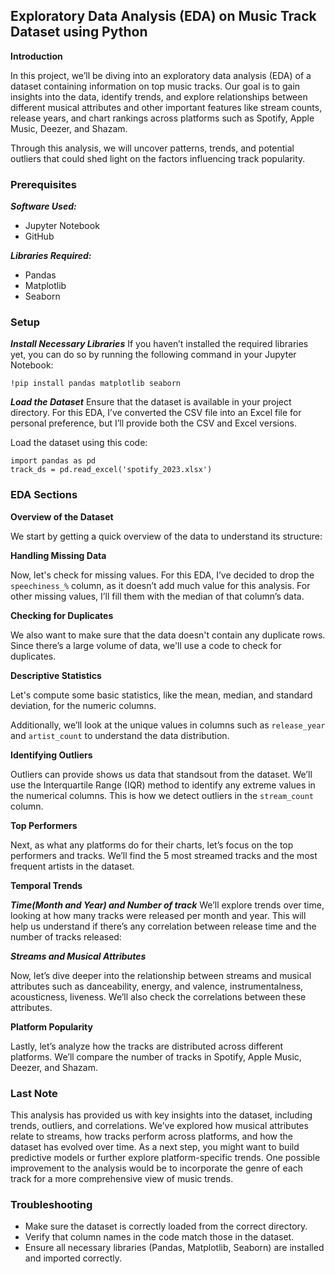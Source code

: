 ## Exploratory Data Analysis (EDA) on Music Track Dataset using Python

 **Introduction**

In this project, we’ll be diving into an exploratory data analysis (EDA) of a dataset containing information on top music tracks. Our goal is to gain insights into the data, identify trends, and explore relationships between different musical attributes and other important features like stream counts, release years, and chart rankings across platforms such as Spotify, Apple Music, Deezer, and Shazam.

Through this analysis, we will uncover patterns, trends, and potential outliers that could shed light on the factors influencing track popularity.


### Prerequisites

 ***Software Used:***
- Jupyter Notebook 
- GitHub
  
***Libraries Required:***
  - Pandas
  - Matplotlib
  - Seaborn

 ### Setup

***Install Necessary Libraries***
If you haven’t installed the required libraries yet, you can do so by running the following command in your Jupyter Notebook:

```
!pip install pandas matplotlib seaborn
```

***Load the Dataset***
Ensure that the dataset is available in your project directory. For this EDA, I’ve converted the CSV file into an Excel file for personal preference, but I’ll provide both the CSV and Excel versions.

Load the dataset using this code:

```
import pandas as pd
track_ds = pd.read_excel('spotify_2023.xlsx')
```

### EDA Sections

 **Overview of the Dataset**
 
We start by getting a quick overview of the data to understand its structure:

**Handling Missing Data**

Now, let's check for missing values. For this EDA, I’ve decided to drop the `speechiness_%` column, as it doesn’t add much value for this analysis. For other missing values, I’ll fill them with the median of that column’s data.

**Checking for Duplicates**

We also want to make sure that the data doesn't contain any duplicate rows. Since there’s a large volume of data, we'll use a code to check for duplicates.

**Descriptive Statistics**

Let's compute some basic statistics, like the mean, median, and standard deviation, for the numeric columns.

Additionally, we’ll look at the unique values in columns such as `release_year` and `artist_count` to understand the data distribution.

**Identifying Outliers**

Outliers can provide shows us data that standsout from the dataset. We’ll use the Interquartile Range (IQR) method to identify any extreme values in the numerical columns. This is how we detect outliers in the `stream_count` column.

**Top Performers**

Next, as what any platforms do for their charts, let’s focus on the top performers and tracks. We’ll find the 5 most streamed tracks and the most frequent artists in the dataset.

**Temporal Trends**

***Time(Month and Year) and Number of track***
We’ll explore trends over time, looking at how many tracks were released per month and year. This will help us understand if there’s any correlation between release time and the number of tracks released:


***Streams and Musical Attributes***

Now, let’s dive deeper into the relationship between streams and musical attributes such as danceability, energy, and valence, instrumentalness, acousticness, liveness. We’ll also check the correlations between these attributes.

**Platform Popularity**

Lastly, let’s analyze how the tracks are distributed across different platforms. We’ll compare the number of tracks in Spotify, Apple Music, Deezer, and Shazam.

 ### Last Note

This analysis has provided us with key insights into the dataset, including trends, outliers, and correlations. We’ve explored how musical attributes relate to streams, how tracks perform across platforms, and how the dataset has evolved over time. As a next step, you might want to build predictive models or further explore platform-specific trends. One possible improvement to the analysis would be to incorporate the genre of each track for a more comprehensive view of music trends.

 ### Troubleshooting

- Make sure the dataset is correctly loaded from the correct directory.
- Verify that column names in the code match those in the dataset.
- Ensure all necessary libraries (Pandas, Matplotlib, Seaborn) are installed and imported correctly.


